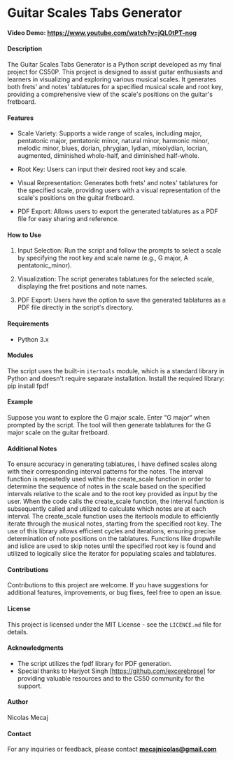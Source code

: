 # Guitar Scales Tabs Generator

#### Video Demo:  <https://www.youtube.com/watch?v=jQL0tPT-nog>

#### Description

The Guitar Scales Tabs Generator is a Python script developed as my final project for CS50P. This project is designed to assist guitar enthusiasts and learners in visualizing and exploring various musical scales. It generates both frets' and notes' tablatures for a specified musical scale and root key, providing a comprehensive view of the scale's positions on the guitar's fretboard.

#### Features

- Scale Variety: Supports a wide range of scales, including major, pentatonic major, pentatonic minor, natural minor, harmonic minor, melodic minor, blues, dorian, phrygian, lydian, mixolydian, locrian, augmented, diminished whole-half, and diminished half-whole.

- Root Key: Users can input their desired root key and scale.

- Visual Representation: Generates both frets' and notes' tablatures for the specified scale, providing users with a visual representation of the scale's positions on the guitar fretboard.

- PDF Export: Allows users to export the generated tablatures as a PDF file for easy sharing and reference.

#### How to Use

1. Input Selection: Run the script and follow the prompts to select a scale by specifying the root key and scale name (e.g., G major, A pentatonic_minor).

2. Visualization: The script generates tablatures for the selected scale, displaying the fret positions and note names.

3. PDF Export: Users have the option to save the generated tablatures as a PDF file directly in the script's directory.

#### Requirements

- Python 3.x

#### Modules

The script uses the built-in `itertools` module, which is a standard library in Python and doesn't require separate installation.
Install the required library: pip install fpdf

#### Example

Suppose you want to explore the G major scale. Enter "G major" when prompted by the script. The tool will then generate tablatures for the G major scale on the guitar fretboard.

#### Additional Notes

To ensure accuracy in generating tablatures, I have defined scales along with their corresponding interval patterns for the notes. 
The interval function is repeatedly used within the create_scale function in order to determine the sequence of notes in the scale based on the specified intervals relative to the scale and to the root key provided as input by the user. When the code calls the create_scale function, the interval function is subsequently called and utilized to calculate which notes are at each interval.
The create_scale function uses the itertools module to efficiently iterate through the musical notes, starting from the specified root key. 
The use of this library allows efficient cycles and iterations, ensuring precise determination of note positions on the tablatures.
Functions like dropwhile and islice are used to skip notes until the specified root key is found and utilized to logically slice the iterator for populating scales and tablatures.

#### Contributions

Contributions to this project are welcome. If you have suggestions for additional features, improvements, or bug fixes, feel free to open an issue.

#### License

This project is licensed under the MIT License - see the `LICENCE.md` file for details.

#### Acknowledgments

- The script utilizes the fpdf library for PDF generation.
- Special thanks to Harjyot Singh [https://github.com/excerebrose] for providing valuable resources and to the CS50 community for the support.

#### Author

Nicolas Mecaj

#### Contact

For any inquiries or feedback, please contact **mecajnicolas@gmail.com**
